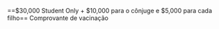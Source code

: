 ==$30,000 Student Only + $10,000 para o cônjuge e $5,000 para cada filho==
Comprovante de vacinação
